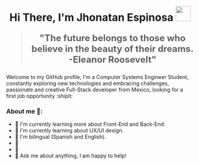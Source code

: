 <h1 align="center">Hi There, I'm Jhonatan Espinosa <img height="40" src="https://emoji.gg/assets/emoji/7333-parrotdance.gif"></h1>
<blockquote style="font-size: 24px;">
  <p align="center">
    <strong>"The future belongs to those who believe in the beauty of their dreams. -Eleanor Roosevelt"</strong>
  </p>
</blockquote>

Welcome to my GitHub profile, I'm a Computer Systems Engineer Student, constantly exploring new technologies and embracing challenges, passionate and creative Full-Stack developer from Mexico, looking for a first job opportunity :shipit:

### About me :book:: 
- :ant: I'm currently learning more about Front-End and Back-End.
- :rabbit2: I'm currently learning about UX/UI design.
- :honeybee: I'm bilingual (Spanish and English).
- :penguin:
- :frog:
- 💬 Ask me about anything, I am happy to help!

<!--
**JhonatanEspinosa02/JhonatanEspinosa02** is a ✨ _special_ ✨ repository because its `README.md` (this file) appears on your GitHub profile.

Here are some ideas to get you started:

- 🔭 I’m currently working on ...
- 🌱 I’m currently learning ...
- 👯 I’m looking to collaborate on ...
- 🤔 I’m looking for help with ...
- 💬 Ask me about ...
- 📫 How to reach me: ...
- 😄 Pronouns: ...
- ⚡ Fun fact: ...
-->
